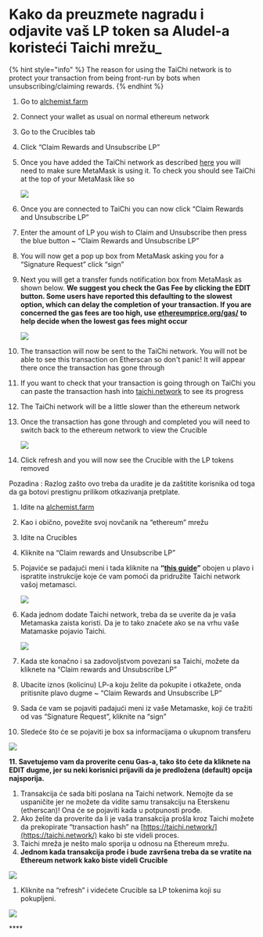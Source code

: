 # Kako da preuzmete nagradu i odjavite vaš LP token sa Aludel-a koristeći Taichi mrežu\_

{% hint style="info" %}
The reason for using the TaiChi network is to protect your transaction from being front-run by bots when unsubscribing/claiming rewards.
{% endhint %}

1. Go to [alchemist.farm](https://alchemist.farm)
2. Connect your wallet as usual on normal ethereum network
3. Go to the Crucibles tab
4. Click “Claim Rewards and Unsubscribe LP” 
5. Once you have added the TaiChi network as described [here](https://github.com/Taichi-Network/docs/blob/master/sendPriveteTx_tutorial.md) you will need to make sure MetaMask is using it. To check you should see TaiChi at the top of your MetaMask like so

   ![](https://i.imgur.com/kszVVbq.png)

6. Once you are connected to TaiChi you can now click “Claim Rewards and Unsubscribe LP”
7. Enter the amount of LP you wish to Claim and Unsubscribe then press the blue button ~ “Claim Rewards and Unsubscribe LP”
8. You will now get a pop up box from MetaMask asking you for a “Signature Request” click “sign”
9. Next you will get a transfer funds notification box from MetaMask as shown below. **We suggest you check the Gas Fee by clicking the EDIT button.  Some users have reported this defaulting to the slowest option, which can delay the completion of your transaction. If you are concerned the gas fees are too high, use** [**ethereumprice.org/gas/**](https://ethereumprice.org/gas/) **to help decide when the lowest gas fees might occur**

   ![](https://i.imgur.com/FKnztJS.png)

10. The transaction will now be sent to the TaiChi network. You will not be able to see this transaction on Etherscan so don't panic! It will appear there once the transaction has gone through
11. If you want to check that your transaction is going through on TaiChi you can paste the transaction hash into [taichi.network](https://taichi.network/) to see its progress
12. The TaiChi network will be a little slower than the ethereum network
13. Once the transaction has gone through and completed you will need to switch back to the ethereum network to view the Crucible

    ![](https://i.imgur.com/fcPY6Zp.png) 

14. Click refresh and you will now see the Crucible with the LP tokens removed



Pozadina : Razlog zašto ovo treba da uradite je da zaštitite korisnika od toga da ga botovi prestignu prilikom otkazivanja pretplate.

1. Idite na [alchemist.farm](https://alchemist.farm/)
2. Kao i obično, povežite svoj novčanik na “ethereum” mrežu
3. Idite na Crucibles
4. Kliknite na “Claim rewards and Unsubscribe LP”
5. Pojaviće se padajući meni i tada kliknite na **“**[**this guide**](https://github.com/Taichi-Network/docs/blob/master/sendPriveteTx_tutorial.md)**”** obojen u plavo i ispratite instrukcije koje će vam pomoći da pridružite Taichi network vašoj metamasci.

   ![](https://i.imgur.com/GvfeO9X.png)

6. Kada jednom dodate Taichi network, treba da se uverite da je vaša Metamaska zaista koristi. Da je to tako znaćete ako se na vrhu vaše Matamaske pojavio Taichi.

   ![](https://i.imgur.com/SgCwHKc.png)

7. Kada ste konačno i sa zadovoljstvom povezani sa Taichi, možete da kliknete na “Claim rewards and Unsubscribe LP”
8. Ubacite iznos \(kolicinu\) LP-a koju želite da pokupite i otkažete, onda pritisnite plavo dugme ~ “Claim Rewards and Unsubscribe LP”
9. Sada će vam se pojaviti padajući meni iz vaše Metamaske, koji će tražiti od vas “Signature Request”, kliknite na “sign”
10. Sledeće što će se pojaviti je box sa informacijama o ukupnom transferu

![](https://i.imgur.com/W0AWnzf.png)

**11. Savetujemo vam da proverite cenu Gas-a, tako što ćete da kliknete na EDIT dugme, jer su neki korisnici prijavili da je predložena \(default\) opcija najsporija.**

1. Transakcija će sada biti poslana na Taichi network. Nemojte da se uspaničite jer ne možete da vidite samu transakciju na Eterskenu \(etherscan\)! Ona će se pojaviti kada u potpunosti prođe.
2. Ako želite da proverite da li je vaša transakcija prošla kroz Taichi možete da prekopirate “transaction hash” na [https://taichi.network/](https://taichi.network/) kako bi ste videli proces.
3. Taichi mreža je nešto malo sporija u odnosu na Ethereum mrežu.
4. **Jednom kada transakcija prođe i bude završena treba da se vratite na Ethereum network kako biste videli Crucible**

![](https://i.imgur.com/styRf2g.png)

1. Kliknite na “refresh” i videćete Crucible sa LP tokenima koji su pokupljeni.

![](https://i.imgur.com/O8xfbGJ.png)



\*\*\*\*

